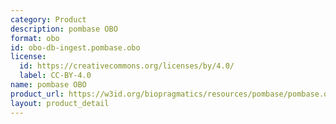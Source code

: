 ```yaml
---
category: Product
description: pombase OBO
format: obo
id: obo-db-ingest.pombase.obo
license:
  id: https://creativecommons.org/licenses/by/4.0/
  label: CC-BY-4.0
name: pombase OBO
product_url: https://w3id.org/biopragmatics/resources/pombase/pombase.obo
layout: product_detail
---
```

